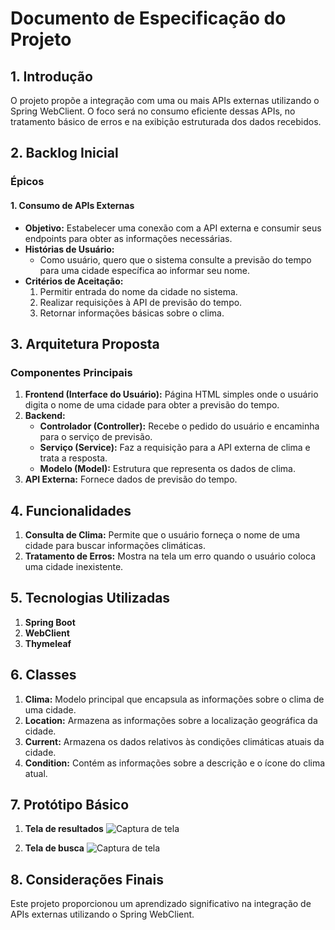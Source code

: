 # Documento de Especificação do Projeto

## 1. Introdução

O projeto propõe a integração com uma ou mais APIs externas utilizando o Spring WebClient. O foco será no consumo eficiente dessas APIs, no tratamento básico de erros e na exibição estruturada dos dados recebidos.

## 2. Backlog Inicial

### Épicos

#### 1. Consumo de APIs Externas
- **Objetivo:** Estabelecer uma conexão com a API externa e consumir seus endpoints para obter as informações necessárias.
- **Histórias de Usuário:**
  - Como usuário, quero que o sistema consulte a previsão do tempo para uma cidade específica ao informar seu nome.
- **Critérios de Aceitação:**
  1. Permitir entrada do nome da cidade no sistema.
  2. Realizar requisições à API de previsão do tempo.
  3. Retornar informações básicas sobre o clima.

## 3. Arquitetura Proposta

### Componentes Principais

1. **Frontend (Interface do Usuário):** Página HTML simples onde o usuário digita o nome de uma cidade para obter a previsão do tempo.
2. **Backend:**
   - **Controlador (Controller):** Recebe o pedido do usuário e encaminha para o serviço de previsão.
   - **Serviço (Service):** Faz a requisição para a API externa de clima e trata a resposta.
   - **Modelo (Model):** Estrutura que representa os dados de clima.
3. **API Externa:** Fornece dados de previsão do tempo.

## 4. Funcionalidades

1. **Consulta de Clima:** Permite que o usuário forneça o nome de uma cidade para buscar informações climáticas.
2. **Tratamento de Erros:** Mostra na tela um erro quando o usuário coloca uma cidade inexistente.

## 5. Tecnologias Utilizadas

1. **Spring Boot**
2. **WebClient**
3. **Thymeleaf**

## 6. Classes

1. **Clima:** Modelo principal que encapsula as informações sobre o clima de uma cidade.
2. **Location:** Armazena as informações sobre a localização geográfica da cidade.
3. **Current:** Armazena os dados relativos às condições climáticas atuais da cidade.
4. **Condition:** Contém as informações sobre a descrição e o ícone do clima atual.

## 7. Protótipo Básico

1. **Tela de resultados**
  ![Captura de tela](file:///C:/Users/abdie/Pictures/Screenshots/Captura%20de%20tela%202024-12-02%20234425.png)


3. **Tela de busca**
![Captura de tela](file:///C:/Users/abdie/Pictures/Screenshots/Captura%20de%20tela%202024-12-02%20234718.png)




## 8. Considerações Finais

Este projeto proporcionou um aprendizado significativo na integração de APIs externas utilizando o Spring WebClient.
